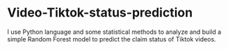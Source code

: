 # Video-Tiktok-status-prediction
I use Python language and some statistical methods to analyze and build a simple Random Forest model to predict the claim status of Tiktok videos.
